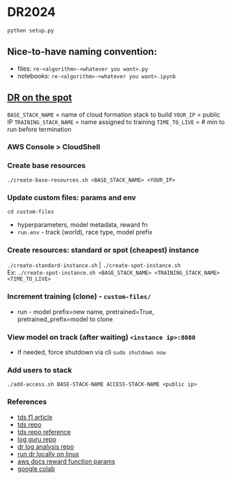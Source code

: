 # DR2024

`python setup.py`


## Nice-to-have naming convention: 
- files: `re-<algorithm>-<whatever you want>.py`
- notebooks: `re-<algorithm>-<whatever you want>.ipynb`


## [DR on the spot](https://github.com/aws-deepracer-community/deepracer-on-the-spot?tab=readme-ov-file)
`BASE_STACK_NAME` = name of cloud formation stack to build
`YOUR_IP` = public IP
`TRAINING_STACK_NAME` = name assigned to training
`TIME_TO_LIVE` = # min to run before termination

### AWS Console > CloudShell

### Create base resources
`./create-base-resources.sh <BASE_STACK_NAME> <YOUR_IP>`

### Update custom files: params and env
 `cd custom-files`
- hyperparameters, model metadata, reward fn
- `run.env` - track (world), race type, model prefix

### Create resources: standard or spot (cheapest) instance
`./create-standard-instance.sh` | `./create-spot-instance.sh`  
Ex: `./create-spot-instance.sh <BASE_STACK_NAME> <TRAINING_STACK_NAME> <TIME_TO_LIVE>`

### Increment training (clone) - `custom-files/`
-   run - model prefix=new name, pretrained=True, pretrained_prefix=model to clone

### View model on track (after waiting) `<instance ip>:8080`
- If needed, force shutdown via cli `sudo shutdown now`

### Add users to stack 
`./add-access.sh BASE-STACK-NAME ACCESS-STACK-NAME <public ip>`

### References
- [tds f1 article](https://towardsdatascience.com/an-advanced-guide-to-aws-deepracer-2b462c37eea)
- [tds repo](https://github.com/dgnzlz/Capstone_AWS_DeepRacer/tree/master)
- [tds repo reference](https://github.com/cdthompson/deepracer-k1999-race-lines/blob/master/Race-Line-Calculation.ipynb)
- [log guru repo](https://github.com/aws-deepracer-community/deepracer-log-guru?tab=readme-ov-file)
- [dr log analysis repo](https://github.com/aws-deepracer-community/deepracer-analysis)
- [run dr locally on linux](https://aws-deepracer-community.github.io/deepracer-for-cloud/)
- [aws docs reward function params](https://docs.aws.amazon.com/deepracer/latest/developerguide/deepracer-reward-function-input.html)
- [google colab](https://colab.google/)
